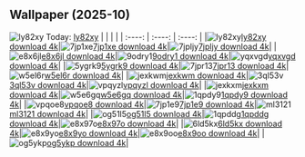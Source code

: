 ## Wallpaper (2025-10)
![ly82xy](https://w.wallhaven.cc/full/ly/wallhaven-ly82xy.png) Today: [ly82xy](https://th.wallhaven.cc/small/ly/ly82xy.jpg)
|      |      |      |
| :----: | :----: | :----: |
|![ly82xy](https://th.wallhaven.cc/small/ly/ly82xy.jpg)[ly82xy download 4k](https://wallhaven.cc/w/ly82xy)|![7jp1xe](https://th.wallhaven.cc/small/7j/7jp1xe.jpg)[7jp1xe download 4k](https://wallhaven.cc/w/7jp1xe)|![7jpljy](https://th.wallhaven.cc/small/7j/7jpljy.jpg)[7jpljy download 4k](https://wallhaven.cc/w/7jpljy)|
|![e8x6jl](https://th.wallhaven.cc/small/e8/e8x6jl.jpg)[e8x6jl download 4k](https://wallhaven.cc/w/e8x6jl)|![9odry1](https://th.wallhaven.cc/small/9o/9odry1.jpg)[9odry1 download 4k](https://wallhaven.cc/w/9odry1)|![yqxvgd](https://th.wallhaven.cc/small/yq/yqxvgd.jpg)[yqxvgd download 4k](https://wallhaven.cc/w/yqxvgd)|
|![5ygrk9](https://th.wallhaven.cc/small/5y/5ygrk9.jpg)[5ygrk9 download 4k](https://wallhaven.cc/w/5ygrk9)|![7jpr13](https://th.wallhaven.cc/small/7j/7jpr13.jpg)[7jpr13 download 4k](https://wallhaven.cc/w/7jpr13)|![w5el6r](https://th.wallhaven.cc/small/w5/w5el6r.jpg)[w5el6r download 4k](https://wallhaven.cc/w/w5el6r)|
|![jexkwm](https://th.wallhaven.cc/small/je/jexkwm.jpg)[jexkwm download 4k](https://wallhaven.cc/w/jexkwm)|![3ql53v](https://th.wallhaven.cc/small/3q/3ql53v.jpg)[3ql53v download 4k](https://wallhaven.cc/w/3ql53v)|![vpqyzl](https://th.wallhaven.cc/small/vp/vpqyzl.jpg)[vpqyzl download 4k](https://wallhaven.cc/w/vpqyzl)|
|![jexkxm](https://th.wallhaven.cc/small/je/jexkxm.jpg)[jexkxm download 4k](https://wallhaven.cc/w/jexkxm)|![w5e6gq](https://th.wallhaven.cc/small/w5/w5e6gq.jpg)[w5e6gq download 4k](https://wallhaven.cc/w/w5e6gq)|![1qpdy9](https://th.wallhaven.cc/small/1q/1qpdy9.jpg)[1qpdy9 download 4k](https://wallhaven.cc/w/1qpdy9)|
|![vpqoe8](https://th.wallhaven.cc/small/vp/vpqoe8.jpg)[vpqoe8 download 4k](https://wallhaven.cc/w/vpqoe8)|![7jp1e9](https://th.wallhaven.cc/small/7j/7jp1e9.jpg)[7jp1e9 download 4k](https://wallhaven.cc/w/7jp1e9)|![ml3121](https://th.wallhaven.cc/small/ml/ml3121.jpg)[ml3121 download 4k](https://wallhaven.cc/w/ml3121)|
|![og51l5](https://th.wallhaven.cc/small/og/og51l5.jpg)[og51l5 download 4k](https://wallhaven.cc/w/og51l5)|![1qpddg](https://th.wallhaven.cc/small/1q/1qpddg.jpg)[1qpddg download 4k](https://wallhaven.cc/w/1qpddg)|![e8x97o](https://th.wallhaven.cc/small/e8/e8x97o.jpg)[e8x97o download 4k](https://wallhaven.cc/w/e8x97o)|
|![6ld5kx](https://th.wallhaven.cc/small/6l/6ld5kx.jpg)[6ld5kx download 4k](https://wallhaven.cc/w/6ld5kx)|![e8x9yo](https://th.wallhaven.cc/small/e8/e8x9yo.jpg)[e8x9yo download 4k](https://wallhaven.cc/w/e8x9yo)|![e8x9oo](https://th.wallhaven.cc/small/e8/e8x9oo.jpg)[e8x9oo download 4k](https://wallhaven.cc/w/e8x9oo)|
|![og5ykp](https://th.wallhaven.cc/small/og/og5ykp.jpg)[og5ykp download 4k](https://wallhaven.cc/w/og5ykp)|